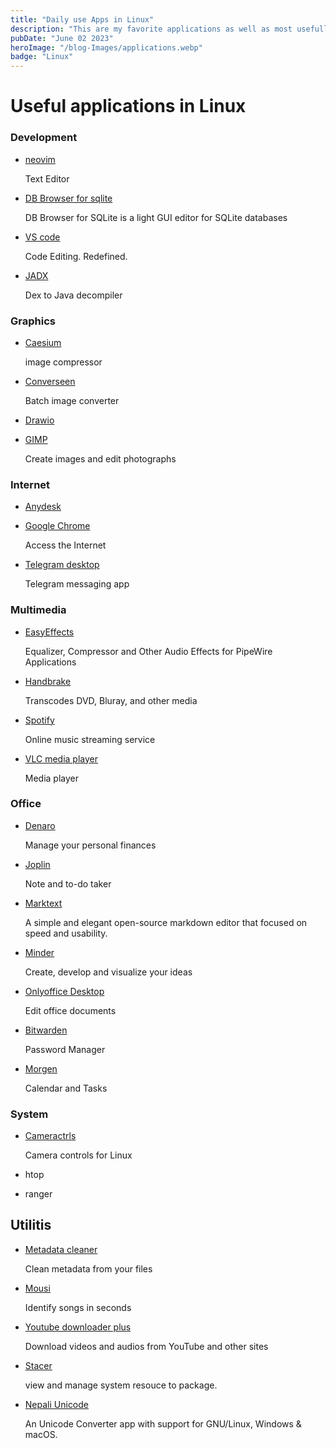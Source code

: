```yaml
---
title: "Daily use Apps in Linux"
description: "This are my favorite applications as well as most usefull list link installation link."
pubDate: "June 02 2023"
heroImage: "/blog-Images/applications.webp"
badge: "Linux"
---
```


# Useful applications in Linux

### Development

- [neovim](https://github.com/neovim/neovim/releases/tag/stable)
  
  Text Editor

- [DB Browser for sqlite](https://flathub.org/apps/org.sqlitebrowser.sqlitebrowser)
  
  DB Browser for SQLite is a light GUI editor for SQLite databases

- [VS code](https://code.visualstudio.com/download)
  
  Code Editing. Redefined.

- [JADX](https://github.com/skylot/jadx/releases/tag/v1.4.7)
  
  Dex to Java decompiler

### Graphics

- [Caesium](https://github.com/larygwil/caesium-image-compressor/releases)
  
  image compressor
- [Converseen](https://github.com/Faster3ck/Converseen/releases/tag/v0.9.11.1)
  
  Batch image converter
- [Drawio](https://flathub.org/apps/com.jgraph.drawio.desktop)
  
  
- [GIMP](https://www.gimp.org/downloads/)
  
  Create images and edit photographs

### Internet

- [Anydesk](https://flathub.org/apps/com.anydesk.Anydesk)

- [Google Chrome](https://flathub.org/apps/com.google.Chrome)
  
  Access the Internet

- [Telegram desktop](https://desktop.telegram.org/)
  
  Telegram messaging app

### Multimedia

- [EasyEffects](https://flathub.org/apps/com.github.wwmm.easyeffects)
  
  Equalizer, Compressor and Other Audio Effects for PipeWire Applications

- [Handbrake](https://flathub.org/apps/fr.handbrake.ghb)
  
  Transcodes DVD, Bluray, and other media

- [Spotify](https://flathub.org/apps/com.spotify.Client)
  
  Online music streaming service

- [VLC media player](https://www.videolan.org/vlc/#download)
  
  Media player

### Office

- [Denaro](https://flathub.org/apps/org.nickvision.money)
  
  Manage your personal finances

- [Joplin](https://flathub.org/apps/net.cozic.joplin_desktop)
  
  Note and to-do taker

- [Marktext](https://github.com/marktext/marktext/releases)
  
  A simple and elegant open-source markdown editor that focused on speed and usability.

- [Minder](https://flathub.org/apps/com.github.phase1geo.minder)
  
  Create, develop and visualize your ideas

- [Onlyoffice Desktop](https://flathub.org/apps/org.onlyoffice.desktopeditors)
  
  Edit office documents

- [Bitwarden](https://bitwarden.com/download/)
  
  Password Manager

- [Morgen](https://www.morgen.so/onboarding/download?first=sudeep&email=sudeeplun@gmail.com)
  
  Calendar and Tasks

### System

- [Cameractrls](https://flathub.org/apps/hu.irl.cameractrls)
  
  Camera controls for Linux

- htop

- ranger

## Utilitis

- [Metadata cleaner](https://flathub.org/apps/fr.romainvigier.MetadataCleaner)
  
  Clean metadata from your files

- [Mousi](https://flathub.org/apps/io.github.seadve.Mousai)
  
  Identify songs in seconds

- [Youtube downloader plus](https://flathub.org/apps/io.github.aandrew_me.ytdn)
  
  Download videos and audios from YouTube and other sites

- [Stacer](https://github.com/oguzhaninan/Stacer/releases/tag/v1.1.0)
  
  view and manage system resouce to package.

- [Nepali Unicode](https://github.com/nirooj56/nepaliunicode/releases/tag/v1.2.2)
  
  An Unicode Converter app with support for GNU/Linux, Windows & macOS.
